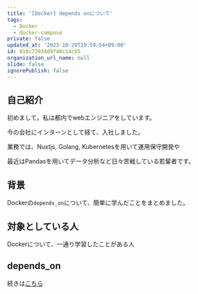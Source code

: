 ```yaml
---
title: '[Docker] depends onについて'
tags:
  - Docker
  - docker-compose
private: false
updated_at: '2023-10-29T19:59:54+09:00'
id: 810c73934d9f48c14cb5
organization_url_name: null
slide: false
ignorePublish: false
---
```

## 自己紹介
初めまして。私は都内でwebエンジニアをしています。

今の会社にインターンとして経て、入社しました。

業務では、Nuxtjs, Golang, Kubernetesを用いて運用保守開発や

最近はPandasを用いてデータ分析など日々苦戦している若輩者です。

## 背景

Dockerの`depends_on`について、簡単に学んだことをまとめました。

## 対象としている人

Dockerについて、一通り学習したことがある人

## depends_on

続きは[こちら](https://yoshihiro-shu.com/ja/article/14)
